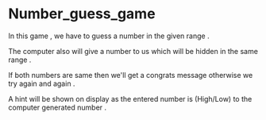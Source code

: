 # Number_guess_game
In this game , we have to guess a number in the given range .

 The computer also will give a number to us which will be hidden in the same range . 

If both numbers are same then we'll get a congrats message otherwise we try again and again .

A hint will be shown on display as the entered number is (High/Low) to the computer generated number .
